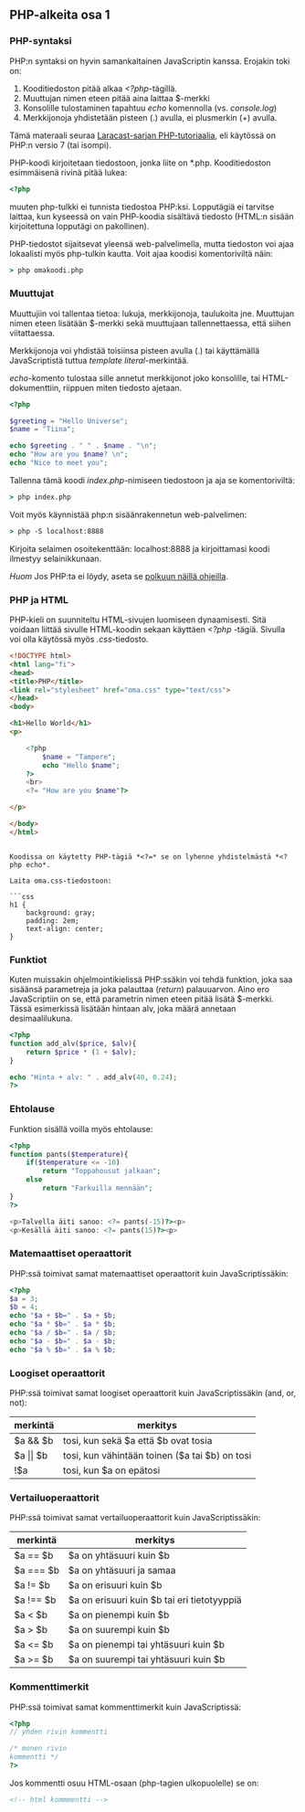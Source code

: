 ## PHP-alkeita osa 1

### PHP-syntaksi

PHP:n syntaksi on hyvin samankaltainen JavaScriptin kanssa. Erojakin toki on:

1. Kooditiedoston pitää alkaa *<?php*-tägillä.
2. Muuttujan nimen eteen pitää aina laittaa $-merkki
3. Konsolille tulostaminen tapahtuu *echo* komennolla (vs. *console.log*)
4. Merkkijonoja yhdistetään pisteen (.) avulla, ei plusmerkin (+) avulla.

Tämä materaali seuraa [Laracast-sarjan PHP-tutoriaalia](https://laracasts.com/series/php-for-beginners), eli käytössä on PHP:n versio 7 (tai isompi).

PHP-koodi kirjoitetaan tiedostoon, jonka liite on *.php. Kooditiedoston esimmäisenä rivinä pitää lukea:

```php
<?php
```

muuten php-tulkki ei tunnista tiedostoa PHP:ksi. Lopputägiä ei tarvitse laittaa, kun kyseessä on vain PHP-koodia sisältävä tiedosto (HTML:n sisään kirjoitettuna lopputägi on pakollinen).

PHP-tiedostot sijaitsevat yleensä web-palvelimella, mutta tiedoston voi ajaa lokaalisti myös php-tulkin kautta. Voit ajaa koodisi komentoriviltä näin:

```cmd
> php omakoodi.php
```

### Muuttujat

Muuttujiin voi tallentaa tietoa: lukuja, merkkijonoja, taulukoita jne. Muuttujan nimen eteen lisätään $-merkki sekä muuttujaan tallennettaessa, että siihen viitattaessa.

Merkkijonoja voi yhdistää toisiinsa pisteen avulla (.) tai käyttämällä JavaScriptistä tuttua *template literal*-merkintää.

*echo*-komento tulostaa sille annetut merkkijonot joko konsolille, tai HTML-dokumenttiin, riippuen miten tiedosto ajetaan.

```php
<?php

$greeting = "Hello Universe";
$name = "Tiina";

echo $greeting . " " . $name . "\n";
echo "How are you $name? \n";
echo "Nice to meet you";
```

Tallenna tämä koodi *index.php*-nimiseen tiedostoon ja aja se komentoriviltä:

```cmd
> php index.php
```

Voit myös käynnistää php:n sisäänrakennetun web-palvelimen:

```cmd
> php -S localhost:8888
```

Kirjoita selaimen osoitekenttään: localhost:8888 ja kirjoittamasi koodi ilmestyy selainikkunaan.

*Huom* Jos PHP:ta ei löydy, aseta se [polkuun näillä ohjeilla](env-path.html).

### PHP ja HTML

PHP-kieli on suunniteltu HTML-sivujen luomiseen dynaamisesti. Sitä voidaan liittää sivulle HTML-koodin sekaan käyttäen *<?php* -tägiä. Sivulla voi olla käytössä myös *.css*-tiedosto.

```html
<!DOCTYPE html>
<html lang="fi">
<head>
<title>PHP</title>
<link rel="stylesheet" href="oma.css" type="text/css">
</head>
<body>

<h1>Hello World</h1>
<p>
```
```php
    <?php  
        $name = "Tampere";
        echo "Hello $name";
    ?>
    <br>
    <?= "How are you $name"?>
```
```html
</p>

</body>
</html>
```
```

Koodissa on käytetty PHP-tägiä *<?=* se on lyhenne yhdistelmästä *<?php echo*.

Laita oma.css-tiedostoon:

```css
h1 {
    background: gray;
    padding: 2em;
    text-align: center;
}
```

### Funktiot

Kuten muissakin ohjelmointikielissä PHP:ssäkin voi tehdä funktion, joka saa sisäänsä parametreja ja joka palauttaa (*return*) palauuarvon. Aino ero JavaScriptiin on se, että parametrin nimen eteen pitää lisätä $-merkki. Tässä esimerkissä lisätään hintaan alv, joka määrä annetaan desimaalilukuna.

```php
<?php
function add_alv($price, $alv){
    return $price * (1 + $alv);
}

echo "Hinta + alv: " . add_alv(40, 0.24);
?>
```

### Ehtolause

Funktion sisällä voilla myös ehtolause:

```php
<?php
function pants($temperature){
    if($temperature <= -10)
        return "Toppahousut jalkaan";
    else
        return "Farkuilla mennään";
} 
?>

<p>Talvella äiti sanoo: <?= pants(-15)?><p>
<p>Kesällä äiti sanoo: <?= pants(15)?><p>
```

### Matemaattiset operaattorit

PHP:ssä toimivat samat matemaattiset operaattorit kuin JavaScriptissäkin:

```php
<?php
$a = 3;
$b = 4;
echo "$a + $b=" . $a + $b;
echo "$a * $b=" . $a * $b;
echo "$a / $b=" . $a / $b;
echo "$a - $b=" . $a - $b;
echo "$a % $b=" . $a % $b;
```

### Loogiset operaattorit

PHP:ssä toimivat samat loogiset operaattorit kuin JavaScriptissäkin (and, or, not):

| merkintä | merkitys |
| ----------| --------|
| $a && $b	| tosi, kun sekä $a että $b ovat tosia |
| $a \|\| $b	| tosi, kun vähintään toinen ($a tai $b) on tosi |
| !$a |	tosi, kun $a on epätosi |

### Vertailuoperaattorit

PHP:ssä toimivat samat vertailuoperaattorit kuin JavaScriptissäkin:

| merkintä | merkitys |
| ----------| --------|
| $a == $b |	$a on yhtäsuuri kuin $b |
|$a === $b	|$a on yhtäsuuri ja samaa |tietotyyppiä kuin $b |
|$a != $b	|$a on erisuuri kuin $b|
|$a !== $b	|$a on erisuuri kuin $b tai eri tietotyyppiä|
|$a < $b	|$a on pienempi kuin $b|
|$a > $b	|$a on suurempi kuin $b|
|$a <= $b	|$a on pienempi tai yhtäsuuri kuin $b|
|$a >= $b	|$a on suurempi tai yhtäsuuri kuin $b|

### Kommenttimerkit

PHP:ssä toimivat samat kommenttimerkit kuin JavaScriptissä:

```php
<?php
// yhden rivin kommentti

/* monen rivin
kommentti */
?>
```

Jos kommentti osuu HTML-osaan (php-tagien ulkopuolelle) se on:

```html
<!-- html kommmentti -->
```
